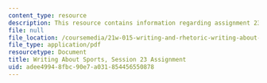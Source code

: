 ```yaml
---
content_type: resource
description: This resource contains information regarding assignment 23.
file: null
file_location: /coursemedia/21w-015-writing-and-rhetoric-writing-about-sports-fall-2013/adee49948fbc90e7a031854456550878_MIT21W_015F13_Assignment23.pdf
file_type: application/pdf
resourcetype: Document
title: Writing About Sports, Session 23 Assignment
uid: adee4994-8fbc-90e7-a031-854456550878
---
```


